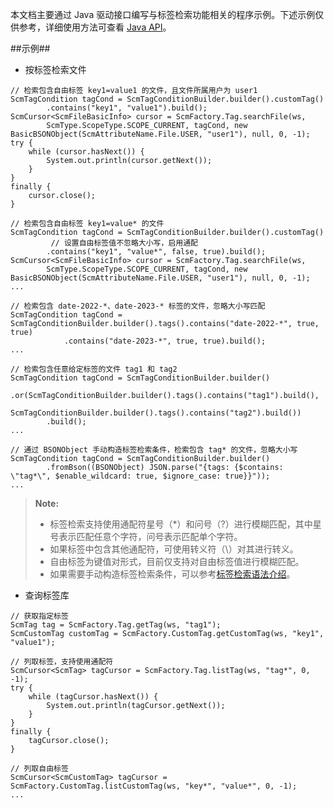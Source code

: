 
本文档主要通过 Java 驱动接口编写与标签检索功能相关的程序示例。下述示例仅供参考，详细使用方法可查看 [Java API][java_api]。

##示例##

* 按标签检索文件

```lang-javascript
// 检索包含自由标签 key1=value1 的文件，且文件所属用户为 user1
ScmTagCondition tagCond = ScmTagConditionBuilder.builder().customTag()
		.contains("key1", "value1").build();
ScmCursor<ScmFileBasicInfo> cursor = ScmFactory.Tag.searchFile(ws,
		ScmType.ScopeType.SCOPE_CURRENT, tagCond, new BasicBSONObject(ScmAttributeName.File.USER, "user1"), null, 0, -1);
try {
	while (cursor.hasNext()) {
		System.out.println(cursor.getNext());
	}
}
finally {
	cursor.close();
}

// 检索包含自由标签 key1=value* 的文件
ScmTagCondition tagCond = ScmTagConditionBuilder.builder().customTag()
         // 设置自由标签值不忽略大小写，启用通配
		.contains("key1", "value*", false, true).build();
ScmCursor<ScmFileBasicInfo> cursor = ScmFactory.Tag.searchFile(ws,
		ScmType.ScopeType.SCOPE_CURRENT, tagCond, new BasicBSONObject(ScmAttributeName.File.USER, "user1"), null, 0, -1);
...

// 检索包含 date-2022-*、date-2023-* 标签的文件，忽略大小写匹配
ScmTagCondition tagCond = ScmTagConditionBuilder.builder().tags().contains("date-2022-*", true, true)
			.contains("date-2023-*", true, true).build();
...

// 检索包含任意给定标签的文件 tag1 和 tag2
ScmTagCondition tagCond = ScmTagConditionBuilder.builder()
		.or(ScmTagConditionBuilder.builder().tags().contains("tag1").build(),
				ScmTagConditionBuilder.builder().tags().contains("tag2").build())
		.build();
...

// 通过 BSONObject 手动构造标签检索条件，检索包含 tag* 的文件，忽略大小写
ScmTagCondition tagCond = ScmTagConditionBuilder.builder()
		.fromBson((BSONObject) JSON.parse("{tags: {$contains: \"tag*\", $enable_wildcard: true, $ignore_case: true}}"));
...

```

> **Note:**
>
> - 标签检索支持使用通配符星号（*）和问号（?）进行模糊匹配，其中星号表示匹配任意个字符，问号表示匹配单个字符。
> - 如果标签中包含其他通配符，可使用转义符（\）对其进行转义。
> - 自由标签为键值对形式，目前仅支持对自由标签值进行模糊匹配。
> - 如果需要手动构造标签检索条件，可以参考[标签检索语法介绍][tag_search]。

* 查询标签库

```lang-javascript
// 获取指定标签
ScmTag tag = ScmFactory.Tag.getTag(ws, "tag1");
ScmCustomTag customTag = ScmFactory.CustomTag.getCustomTag(ws, "key1", "value1");

// 列取标签，支持使用通配符
ScmCursor<ScmTag> tagCursor = ScmFactory.Tag.listTag(ws, "tag*", 0, -1);
try {
	while (tagCursor.hasNext()) {
		System.out.println(tagCursor.getNext());
	}
}
finally {
	tagCursor.close();
}

// 列取自由标签
ScmCursor<ScmCustomTag> tagCursor = ScmFactory.CustomTag.listCustomTag(ws, "key*", "value*", 0, -1);
...
```

[java_api]:api/java/html/index.html
[tag_search]:Architecture/tag.md